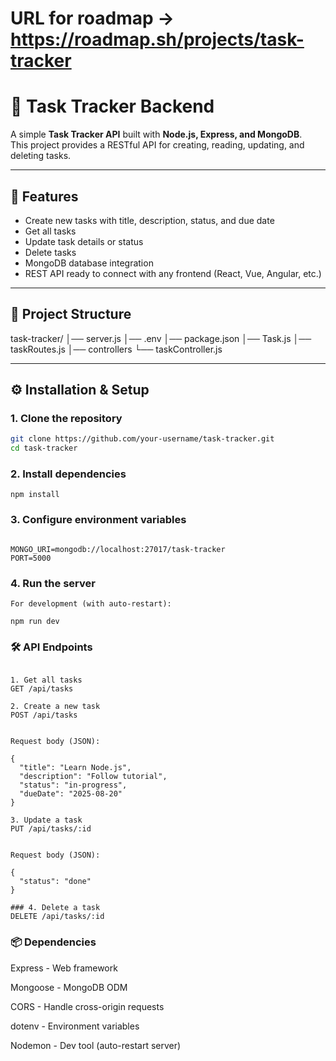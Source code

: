 # URL for roadmap -> https://roadmap.sh/projects/task-tracker
# 📝 Task Tracker Backend

A simple **Task Tracker API** built with **Node.js, Express, and MongoDB**.  
This project provides a RESTful API for creating, reading, updating, and deleting tasks.

---

## 🚀 Features
- Create new tasks with title, description, status, and due date
- Get all tasks
- Update task details or status
- Delete tasks
- MongoDB database integration
- REST API ready to connect with any frontend (React, Vue, Angular, etc.)

---

## 📂 Project Structure
task-tracker/
│── server.js
│── .env
│── package.json
│── Task.js
│── taskRoutes.js
│── controllers
└── taskController.js


---

## ⚙️ Installation & Setup

### 1. Clone the repository
```bash
git clone https://github.com/your-username/task-tracker.git
cd task-tracker
```

### 2. Install dependencies
```npm install```

### 3. Configure environment variables

```Create a .env file in the project root:

MONGO_URI=mongodb://localhost:27017/task-tracker
PORT=5000
```

### 4. Run the server

```
For development (with auto-restart):

npm run dev
```


### 🛠️ API Endpoints

```Base URL: http://localhost:5000/api/tasks

1. Get all tasks
GET /api/tasks

2. Create a new task
POST /api/tasks


Request body (JSON):

{
  "title": "Learn Node.js",
  "description": "Follow tutorial",
  "status": "in-progress",
  "dueDate": "2025-08-20"
}

3. Update a task
PUT /api/tasks/:id


Request body (JSON):

{
  "status": "done"
}

### 4. Delete a task
DELETE /api/tasks/:id
```
### 📦 Dependencies

Express - Web framework

Mongoose - MongoDB ODM

CORS - Handle cross-origin requests

dotenv - Environment variables

Nodemon - Dev tool (auto-restart server)
